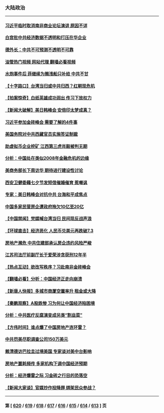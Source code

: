 ### 大陆政治
---
#### [习近平临时取消南非商业论坛演讲 原因不详](../../pages/ncid277/n14059043.md?08230445) 
#### [白宫批中共经济数据不透明和打压在华企业](../../pages/ncid277/n14059035.md?08230445) 
#### [德外长：中共不可预测不透明不可靠](../../pages/ncid277/n14059030.md?08230445) 
#### [油管热门视频 网站代理 翻墙必看视频](http://138.2.39.72:81/youtube.html?epic-marker?08230445)
#### [水炮事件后 菲继续为搁浅船只补给 中共不甘](../../pages/ncid277/n14058952.md?08230445) 
#### [【十字路口】台湾当归或中共归西？红朝现危机](../../pages/ncid277/n14058904.md?08230445) 
#### [【拍案惊奇】白纸英雄成功润出 传习下放权力](../../pages/ncid277/n14058901.md?08230445) 
#### [【新闻大破解】美日韩峰会 安倍印太梦成真？](../../pages/ncid277/n14058924.md?08230445) 
#### [习近平参加金砖峰会 需要了解的4件事](../../pages/ncid277/n14058947.md?08230445) 
#### [美国务院对中共西藏官员实施签证制裁](../../pages/ncid277/n14058961.md?08230445) 
#### [助虚拟币企业挖矿 江西第三虎肖毅被判无期](../../pages/ncid277/n14058839.md?08230445) 
#### [分析：中国处在类似2008年金融危机的边缘](../../pages/ncid277/n14058842.md?08230445) 
#### [美商务部长下周访华 期待进行建设性讨论](../../pages/ncid277/n14058858.md?08230445) 
#### [西安卫健委藉七夕节发短信催婚催育 惹嘲讽](../../pages/ncid277/n14058777.md?08230445) 
#### [专家：美日韩峰会对抗中共 台海和平成焦点](../../pages/ncid277/n14058662.md?08230445) 
#### [中国多家民营房企遭政府拖欠10亿至20亿](../../pages/ncid277/n14058723.md?08230445) 
#### [【中国禁闻】党媒喊台湾当归 民间现反战声浪](../../pages/ncid277/n14058199.md?08230445) 
#### [【环球直击】经济恶化 人民币兑美元再跌破7.3](../../pages/ncid277/n14058087.md?08230445) 
#### [房地产濒危 中共住建部承认房企违约风险严峻](../../pages/ncid277/n14058602.md?08230445) 
#### [江苏司法厅前副厅长于爱荣涉贪获刑12年半](../../pages/ncid277/n14058565.md?08230445) 
#### [【热点互动】欲改写秩序？习赴南非金砖峰会](../../pages/ncid277/n14058477.md?08230445) 
#### [【翻墙必看】分析：中国经济正走向崩溃](../../pages/ncid277/n14058536.md?08230445) 
#### [【新唐人快报】多城市商厦空置率升 租金或大降](../../pages/ncid277/n14058458.md?08230445) 
#### [【秦鹏观察】A股跌惨 习为何让中国经济陷困境](../../pages/ncid277/n14058372.md?08230445) 
#### [分析：中共医疗反腐演变成另类“割韭菜”](../../pages/ncid277/n14058397.md?08230445) 
#### [【方伟时间】谁点爆了中国房地产连环雷？](../../pages/ncid277/n14058358.md?08230445) 
#### [中共罚美尽职调查公司150万美元](../../pages/ncid277/n14058343.md?08230445) 
#### [赖清德访巴拉圭过境美国 专家谈对美中台影响](../../pages/ncid277/n14058019.md?08230445) 
#### [房地产噩耗频传 多家机构下调中国经济预期](../../pages/ncid277/n14058295.md?08230445) 
#### [分析：经济爆雷之际 习金砖之行目的恐落空](../../pages/ncid277/n14058227.md?08230445) 
#### [【新闻大家谈】官媒炒作投降罪 绑架民众参战？](../../pages/ncid277/n14058170.md?08230445) 

---
#### 第 [ [620](./620.md?08230445) / [619](./619.md?08230445) / [618](./618.md?08230445) / [617](./617.md?08230445) / [616](./616.md?08230445) / [615](./615.md?08230445) / [614](./614.md?08230445) / [613](./613.md?08230445) ] 页
